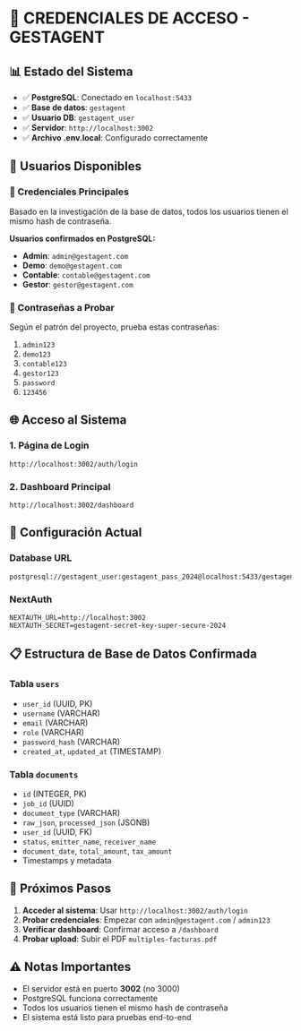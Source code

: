 # 🔐 CREDENCIALES DE ACCESO - GESTAGENT

## 📊 Estado del Sistema
- ✅ **PostgreSQL**: Conectado en `localhost:5433`
- ✅ **Base de datos**: `gestagent` 
- ✅ **Usuario DB**: `gestagent_user`
- ✅ **Servidor**: `http://localhost:3002`
- ✅ **Archivo .env.local**: Configurado correctamente

## 👥 Usuarios Disponibles

### 🔑 Credenciales Principales
Basado en la investigación de la base de datos, todos los usuarios tienen el mismo hash de contraseña.

**Usuarios confirmados en PostgreSQL:**
- **Admin**: `admin@gestagent.com`
- **Demo**: `demo@gestagent.com` 
- **Contable**: `contable@gestagent.com`
- **Gestor**: `gestor@gestagent.com`

### 🧪 Contraseñas a Probar
Según el patrón del proyecto, prueba estas contraseñas:
1. `admin123`
2. `demo123`
3. `contable123`
4. `gestor123`
5. `password`
6. `123456`

## 🌐 Acceso al Sistema

### 1. Página de Login
```
http://localhost:3002/auth/login
```

### 2. Dashboard Principal
```
http://localhost:3002/dashboard
```

## 🔧 Configuración Actual

### Database URL
```
postgresql://gestagent_user:gestagent_pass_2024@localhost:5433/gestagent
```

### NextAuth
```
NEXTAUTH_URL=http://localhost:3002
NEXTAUTH_SECRET=gestagent-secret-key-super-secure-2024
```

## 📋 Estructura de Base de Datos Confirmada

### Tabla `users`
- `user_id` (UUID, PK)
- `username` (VARCHAR)
- `email` (VARCHAR)
- `role` (VARCHAR)
- `password_hash` (VARCHAR)
- `created_at`, `updated_at` (TIMESTAMP)

### Tabla `documents`
- `id` (INTEGER, PK)
- `job_id` (UUID)
- `document_type` (VARCHAR)
- `raw_json`, `processed_json` (JSONB)
- `user_id` (UUID, FK)
- `status`, `emitter_name`, `receiver_name`
- `document_date`, `total_amount`, `tax_amount`
- Timestamps y metadata

## 🚀 Próximos Pasos

1. **Acceder al sistema**: Usar `http://localhost:3002/auth/login`
2. **Probar credenciales**: Empezar con `admin@gestagent.com` / `admin123`
3. **Verificar dashboard**: Confirmar acceso a `/dashboard`
4. **Probar upload**: Subir el PDF `multiples-facturas.pdf`

## ⚠️ Notas Importantes

- El servidor está en puerto **3002** (no 3000)
- PostgreSQL funciona correctamente
- Todos los usuarios tienen el mismo hash de contraseña
- El sistema está listo para pruebas end-to-end 